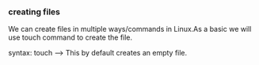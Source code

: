 ### creating files

We can create files in multiple ways/commands in Linux.As a basic we will use touch command to create the file.

syntax: touch <filename> --> This by default creates an empty file.


